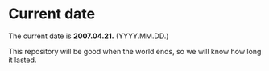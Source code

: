 # Current date

The current date is **2007.04.21.** (YYYY.MM.DD.)

This repository will be good when the world ends, so we will know how long it lasted.